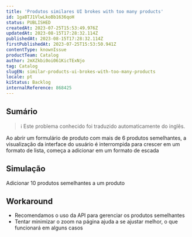 ```yaml
---
title: 'Produtos similares UI brokes with too many products'
id: 1gaBTJ1VlwLkoBb1636qoH
status: PUBLISHED
createdAt: 2023-07-25T15:53:49.976Z
updatedAt: 2023-08-15T17:28:32.114Z
publishedAt: 2023-08-15T17:28:32.114Z
firstPublishedAt: 2023-07-25T15:53:50.941Z
contentType: knownIssue
productTeam: Catalog
author: 2mXZkbi0oi061KicTExNjo
tag: Catalog
slugEN: similar-products-ui-brokes-with-too-many-products
locale: pt
kiStatus: Backlog
internalReference: 868425
---
```


## Sumário

>ℹ️ Este problema conhecido foi traduzido automaticamente do inglês.



Ao abrir um formulário de produto com mais de 6 produtos semelhantes, a visualização da interface do usuário é interrompida
para crescer em um formato de lista, começa a adicionar em um formato de escada

## Simulação



Adicionar 10 produtos semelhantes a um produto



## Workaround




- Recomendamos o uso da API para gerenciar os produtos semelhantes
- Tentar minimizar o zoom na página ajuda a se ajustar melhor, o que funcionará em alguns casos





